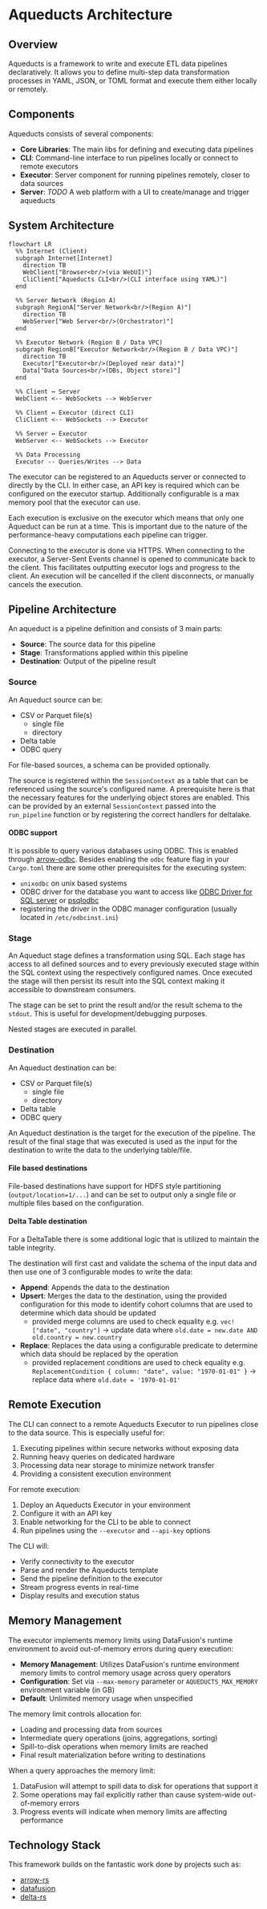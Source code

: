 # Aqueducts Architecture

## Overview

Aqueducts is a framework to write and execute ETL data pipelines declaratively. It allows you to define multi-step data transformation processes in YAML, JSON, or TOML format and execute them either locally or remotely.

## Components

Aqueducts consists of several components:

- **Core Libraries**: The main libs for defining and executing data pipelines
- **CLI**: Command-line interface to run pipelines locally or connect to remote executors
- **Executor**: Server component for running pipelines remotely, closer to data sources
- **Server**: _TODO_ A web platform with a UI to create/manage and trigger aqueducts

## System Architecture

```mermaid
flowchart LR
  %% Internet (Client)
  subgraph Internet[Internet]
    direction TB
    WebClient["Browser<br/>(via WebUI)"]
    CliClient["Aqueducts CLI<br/>(CLI interface using YAML)"]
  end

  %% Server Network (Region A)
  subgraph RegionA["Server Network<br/>(Region A)"]
    direction TB
    WebServer["Web Server<br/>(Orchestrator)"]
  end

  %% Executor Network (Region B / Data VPC)
  subgraph RegionB["Executor Network<br/>(Region B / Data VPC)"]
    direction TB
    Executor["Executor<br/>(Deployed near data)"]
    Data["Data Sources<br/>(DBs, Object store)"]
  end

  %% Client ↔ Server
  WebClient <-- WebSockets --> WebServer

  %% Client ↔ Executor (direct CLI)
  CliClient <-- WebSockets --> Executor

  %% Server ↔ Executor
  WebServer <-- WebSockets --> Executor

  %% Data Processing
  Executor -- Queries/Writes --> Data
```

The executor can be registered to an Aqueducts server or connected to directly by the CLI. In either case, an API key is required which can be configured on the executor startup. Additionally configurable is a max memory pool that the executor can use.

Each execution is exclusive on the executor which means that only one Aqueduct can be run at a time. This is important due to the nature of the performance-heavy computations each pipeline can trigger.

Connecting to the executor is done via HTTPS. When connecting to the executor, a Server-Sent Events channel is opened to communicate back to the client. This facilitates outputting executor logs and progress to the client. An execution will be cancelled if the client disconnects, or manually cancels the execution.

## Pipeline Architecture

An aqueduct is a pipeline definition and consists of 3 main parts:

- **Source**: The source data for this pipeline
- **Stage**: Transformations applied within this pipeline
- **Destination**: Output of the pipeline result

### Source

An Aqueduct source can be:

- CSV or Parquet file(s)
  - single file
  - directory
- Delta table
- ODBC query

For file-based sources, a schema can be provided optionally.

The source is registered within the `SessionContext` as a table that can be referenced using the source's configured name. A prerequisite here is that the necessary features for the underlying object stores are enabled. This can be provided by an external `SessionContext` passed into the `run_pipeline` function or by registering the correct handlers for deltalake.

#### ODBC support

It is possible to query various databases using ODBC. This is enabled through [arrow-odbc](https://crates.io/crates/arrow-odbc).
Besides enabling the `odbc` feature flag in your `Cargo.toml` there are some other prerequisites for the executing system:

- `unixodbc` on unix based systems
- ODBC driver for the database you want to access like [ODBC Driver for SQL server](https://learn.microsoft.com/en-us/sql/connect/odbc/download-odbc-driver-for-sql-server) or [psqlodbc](https://github.com/postgresql-interfaces/psqlodbc)
- registering the driver in the ODBC manager configuration (usually located in `/etc/odbcinst.ini`)

### Stage

An Aqueduct stage defines a transformation using SQL. Each stage has access to all defined sources and to every previously executed stage within the SQL context using the respectively configured names. Once executed the stage will then persist its result into the SQL context making it accessible to downstream consumers.

The stage can be set to print the result and/or the result schema to the `stdout`. This is useful for development/debugging purposes.

Nested stages are executed in parallel.

### Destination

An Aqueduct destination can be:

- CSV or Parquet file(s)
  - single file
  - directory
- Delta table
- ODBC query

An Aqueduct destination is the target for the execution of the pipeline. The result of the final stage that was executed is used as the input for the destination to write the data to the underlying table/file.

#### File based destinations

File-based destinations have support for HDFS style partitioning (`output/location=1/...`) and can be set to output only a single file or multiple files based on the configuration.

#### Delta Table destination

For a DeltaTable there is some additional logic that is utilized to maintain the table integrity.

The destination will first cast and validate the schema of the input data and then use one of 3 configurable modes to write the data:

- **Append**: Appends the data to the destination
- **Upsert**: Merges the data to the destination, using the provided configuration for this mode to identify cohort columns that are used to determine which data should be updated
  - provided merge columns are used to check equality e.g. `vec!["date", "country"]` -> update data where `old.date = new.date AND old.country = new.country`
- **Replace**: Replaces the data using a configurable predicate to determine which data should be replaced by the operation
  - provided replacement conditions are used to check equality e.g. `ReplacementCondition { column: "date", value: "1970-01-01" }` -> replace data where `old.date = '1970-01-01'`

## Remote Execution

The CLI can connect to a remote Aqueducts Executor to run pipelines close to the data source. This is especially useful for:

1. Executing pipelines within secure networks without exposing data
2. Running heavy queries on dedicated hardware
3. Processing data near storage to minimize network transfer
4. Providing a consistent execution environment

For remote execution:

1. Deploy an Aqueducts Executor in your environment
2. Configure it with an API key
3. Enable networking for the CLI to be able to connect
4. Run pipelines using the `--executor` and `--api-key` options

The CLI will:
- Verify connectivity to the executor
- Parse and render the Aqueducts template
- Send the pipeline definition to the executor
- Stream progress events in real-time
- Display results and execution status

## Memory Management

The executor implements memory limits using DataFusion's runtime environment to avoid out-of-memory errors during query execution:

- **Memory Management**: Utilizes DataFusion's runtime environment memory limits to control memory usage across query operators
- **Configuration**: Set via `--max-memory` parameter or `AQUEDUCTS_MAX_MEMORY` environment variable (in GB)
- **Default**: Unlimited memory usage when unspecified

The memory limit controls allocation for:
- Loading and processing data from sources
- Intermediate query operations (joins, aggregations, sorting)
- Spill-to-disk operations when memory limits are reached
- Final result materialization before writing to destinations

When a query approaches the memory limit:
1. DataFusion will attempt to spill data to disk for operations that support it
2. Some operations may fail explicitly rather than cause system-wide out-of-memory errors
3. Progress events will indicate when memory limits are affecting performance

## Technology Stack

This framework builds on the fantastic work done by projects such as:

- [arrow-rs](https://github.com/apache/arrow-rs)
- [datafusion](https://github.com/apache/datafusion)
- [delta-rs](https://github.com/delta-io/delta-rs)
